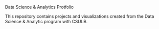 Data Science & Analytics Protfolio


This repository contains projects and visualizations created from the Data Science & Analytic program with CSULB.
